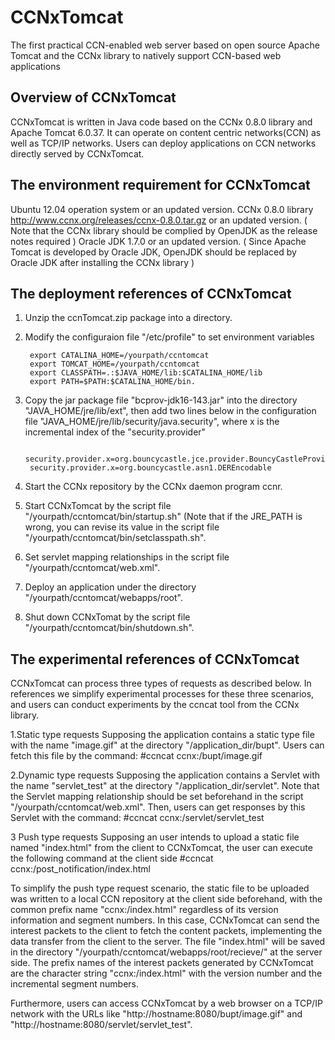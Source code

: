 # CCNxTomcat
The first practical CCN-enabled web server based on open source Apache Tomcat and the CCNx library to natively support CCN-based web applications


Overview of CCNxTomcat
-----------------------------------------------------
CCNxTomcat is written in Java code based on the CCNx 0.8.0 library and Apache Tomcat 6.0.37. It can operate on content centric networks(CCN) as well as TCP/IP networks. Users can deploy applications on CCN networks directly served by CCNxTomcat.  

The environment requirement for CCNxTomcat
-----------------------------------------------------
Ubuntu 12.04 operation system or an updated version.
CCNx 0.8.0 library <http://www.ccnx.org/releases/ccnx-0.8.0.tar.gz> or an updated version. ( Note that the CCNx library should be complied by OpenJDK as the release notes required )
Oracle JDK 1.7.0 or an updated version. ( Since Apache Tomcat is developed by Oracle JDK, OpenJDK should be replaced by Oracle JDK after installing the CCNx library )

The deployment references of CCNxTomcat
-----------------------------------------------------
1. Unzip the ccnTomcat.zip package into a directory.
2. Modify the configuraion file "/etc/profile" to set environment variables 

		export CATALINA_HOME=/yourpath/ccntomcat
		export TOMCAT_HOME=/yourpath/ccntomcat
		export CLASSPATH=.:$JAVA_HOME/lib:$CATALINA_HOME/lib
		export PATH=$PATH:$CATALINA_HOME/bin.

3. Copy the jar package file "bcprov-jdk16-143.jar" into the directory "JAVA_HOME/jre/lib/ext", then add two lines below in the configuration file "JAVA_HOME/jre/lib/security/java.security", where x is the incremental index of the "security.provider"

		security.provider.x=org.bouncycastle.jce.provider.BouncyCastleProvider
		security.provider.x=org.bouncycastle.asn1.DEREncodable

4. Start the CCNx repository by the CCNx daemon program ccnr.
5. Start CCNxTomcat by the script file "/yourpath/ccntomcat/bin/startup.sh" (Note that if the JRE_PATH is wrong, you can revise its value in the script file "/yourpath/ccntomcat/bin/setclasspath.sh".
6. Set servlet mapping relationships in the script file "/yourpath/ccntomcat/web.xml".
7. Deploy an application under the directory "/yourpath/ccntomcat/webapps/root".
8. Shut down CCNxTomat by the script file "/yourpath/ccntomcat/bin/shutdown.sh".

The experimental references of CCNxTomcat
-----------------------------------------------------
CCNxTomcat can process three types of requests as described below. In references we simplify experimental processes for these three scenarios, and users can conduct experiments by the ccncat tool from the CCNx library. 

1.Static type requests
Supposing the application contains a static type file with the name "image.gif" at the directory "/application_dir/bupt". Users can fetch this file by the command:
	#ccncat ccnx:/bupt/image.gif

2.Dynamic type requests
Supposing the application contains a Servlet with the name "servlet_test" at the directory "/application_dir/servlet". Note that the Servlet mapping relationship should be set beforehand in the script "/yourpath/ccntomcat/web.xml". Then, users can get responses by this Servlet with the command:
	#ccncat ccnx:/servlet/servlet_test

3 Push type requests
Supposing an user intends to upload a static file named "index.html" from the client to CCNxTomcat, the user can execute the following command at the client side
        #ccncat ccnx:/post_notification/index.html

To simplify the push type request scenario, the static file to be uploaded was written to a local CCN repository at the client side beforehand, with the common prefix name "ccnx:/index.html" regardless of its version information and segment numbers. In this case, CCNxTomcat can send the interest packets to the client to fetch the content packets, implementing the data transfer from the client to the server. The file "index.html" will be saved in the directory "/yourpath/ccntomcat/webapps/root/recieve/" at the server side. The prefix names of the interest packets generated by CCNxTomcat are the character string "ccnx:/index.html" with the version number and the incremental segment numbers.

Furthermore, users can access CCNxTomcat by a web browser on a TCP/IP network with the URLs like "http://hostname:8080/bupt/image.gif" and "http://hostname:8080/servlet/servlet_test".
